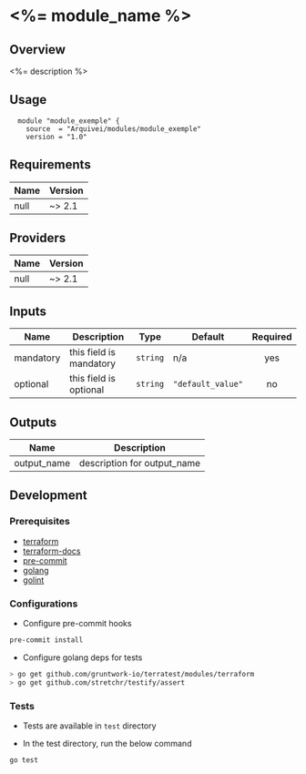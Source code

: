 # <%= module_name %>

## Overview

<%= description %>

## Usage

```hcl
  module "module_exemple" {
    source  = "Arquivei/modules/module_exemple"
    version = "1.0"
```

<!-- BEGINNING OF PRE-COMMIT-TERRAFORM DOCS HOOK -->
## Requirements

| Name | Version |
| ---- | ------- |
| null | ~> 2.1  |

## Providers

| Name | Version |
| ---- | ------- |
| null | ~> 2.1  |

## Inputs

| Name      | Description             | Type     | Default           | Required |
| --------- | ----------------------- | -------- | ----------------- | :------: |
| mandatory | this field is mandatory | `string` | n/a               |   yes    |
| optional  | this field is optional  | `string` | `"default_value"` |    no    |

## Outputs

| Name         | Description                  |
| ------------ | ---------------------------- |
| output\_name | description for output\_name |

<!-- END OF PRE-COMMIT-TERRAFORM DOCS HOOK -->

## Development

### Prerequisites

- [terraform](https://learn.hashicorp.com/terraform/getting-started/install#installing-terraform)
- [terraform-docs](https://github.com/segmentio/terraform-docs)
- [pre-commit](https://pre-commit.com/#install)
- [golang](https://golang.org/doc/install#install)
- [golint](https://github.com/golang/lint#installation)

### Configurations

- Configure pre-commit hooks
```sh
pre-commit install
```

- Configure golang deps for tests
```sh
> go get github.com/gruntwork-io/terratest/modules/terraform
> go get github.com/stretchr/testify/assert
```

### Tests

- Tests are available in `test` directory
  
- In the test directory, run the below command
```sh
go test
```

